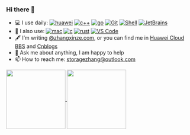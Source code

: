 ### Hi there 👋

<!--
- 📖 I have a B.E.degree in Computer Science [@BUAA](https://www.buaa.edu.cn)
- 🏢 I'm currently a software engineer [@HUAWEI](https://www.huawei.com) based in Beijing
-->
- 💻 I use daily: [![huawei](https://img.shields.io/badge/Huawei-f5010c?style=plastic&logo=huawei&logoColor=ffffff)](https://www.huawei.com) [![c++](https://img.shields.io/badge/-C++-00599C?style=plastic&logo=c%2B%2B&logoColor=ffffff)](https://www.huawei.com) [![go](https://img.shields.io/badge/-Go-87CEEB?style=plastic&logo=go&logoColor=ffffff)](https://www.huawei.com) [![Git](https://img.shields.io/badge/-Git-FF4500?style=plastic&logo=git&logoColor=FFFFFF)](https://www.huawei.com) [![Shell](https://img.shields.io/badge/-Shell-blasck?style=plastic&logo=Shell)](https://www.huawei.com) [![JetBrains](https://img.shields.io/badge/-JetBrains-800080?style=plastic&logo=jetbrains)](https://www.huawei.com)
- 🏢 I also use: [![mac](https://img.shields.io/badge/macOS-292e33?style=plastic&logo=apple&logoColor=ffffff)](https://www.huawei.com) [![c](https://img.shields.io/badge/-C-007396?style=plastic&logo=c&logoColor=ffffff)](https://www.huawei.com) [![rust](https://img.shields.io/badge/-Rust-111111?style=plastic&logo=rust&logoColor=ffffff)](https://www.huawei.com) [![VS Code](https://img.shields.io/badge/-VS%20Code-007ACC?style=plastic&logo=visual-studio-code)](https://www.huawei.com)
- 🖋 I’m writing [@zhangxinze.com](http://zhangxinze.com), or you can find me in [Huawei Cloud BBS](https://bbs.huaweicloud.com/community/usersnew/id_1615901365475925) and [Cnblogs](https://www.cnblogs.com/debugzhang)
- 💬 Ask me about anything, I am happy to help
- 📫 How to reach me: storagezhang@outlook.com

<a href="https://github.com/storagezhang/github-readme-stats">
  <img align="center" src="https://github-readme-stats.vercel.app/api?username=storagezhang&show_icons=true&theme=algolia&count_private=true&include_all_commits=true" height=160/>
</a>
<a href="https://github.com/storagezhang/convoychat">
  <img align="center" src="https://github-readme-stats.vercel.app/api/top-langs/?username=storagezhang&layout=compact&theme=algolia&hide=java" height=160/>
</a>
